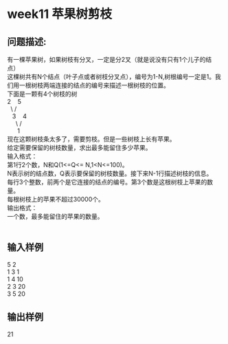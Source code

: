 # week11 苹果树剪枝

## 问题描述:<br>
有一棵苹果树，如果树枝有分叉，一定是分2叉（就是说没有只有1个儿子的结点）<br>
这棵树共有N个结点（叶子点或者树枝分叉点），编号为1-N,树根编号一定是1。我们用一根树枝两端连接的结点的编号来描述一根树枝的位置。<br>
下面是一颗有4个树枝的树<br>
2 &nbsp;&nbsp;    5<br>
&nbsp; \ / <br>
 &nbsp;&nbsp; 3  &nbsp;&nbsp; 4<br>
 &nbsp;&nbsp;&nbsp;&nbsp;  \ /<br>
   &nbsp;&nbsp;&nbsp;&nbsp; &nbsp;1<br>
现在这颗树枝条太多了，需要剪枝。但是一些树枝上长有苹果。<br>
给定需要保留的树枝数量，求出最多能留住多少苹果。<br>
输入格式：<br>
第1行2个数，N和Q(1<=Q<= N,1<N<=100)。<br>
N表示树的结点数，Q表示要保留的树枝数量。接下来N-1行描述树枝的信息。<br>
每行3个整数，前两个是它连接的结点的编号。第3个数是这根树枝上苹果的数量。<br>
每根树枝上的苹果不超过30000个。<br>
输出格式：<br>
一个数，最多能留住的苹果的数量。
<br><br>


## 输入样例<br>
5 2<br>
1 3 1<br>
1 4 10<br>
2 3 20<br>
3 5 20
<br>

## 输出样例<br>
21
<br>